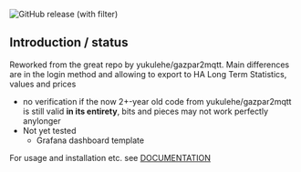 ![GitHub release (with filter)](https://img.shields.io/github/v/release/vingerha/gazpar_2_mqtt)

## Introduction / status

Reworked from the great repo by yukulehe/gazpar2mqtt.
Main differences are in the login method and allowing to export to HA Long Term Statistics, values and prices
- no verification if the now 2+-year old code from yukulehe/gazpar2mqtt is still valid **in its entirety**, bits and pieces may not work perfectly anylonger
- Not yet tested
  - Grafana dashboard template

For usage and installation etc. see [DOCUMENTATION](https://github.com/vingerha/gazpar_2_mqtt/wiki)